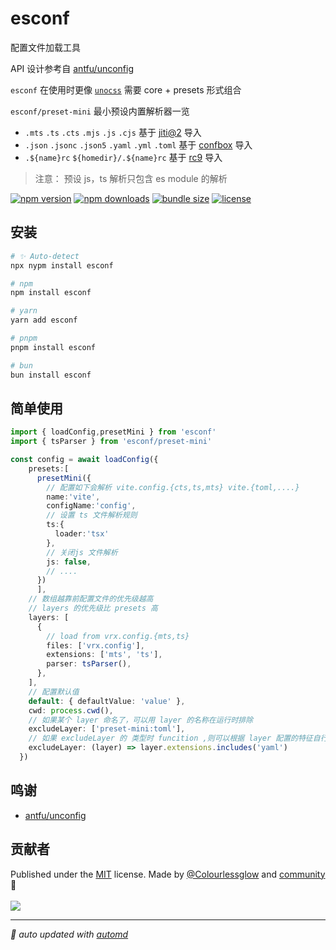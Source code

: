 # esconf

配置文件加载工具

API 设计参考自 [antfu/unconfig](https://github.com/antfu/unconfig)

`esconf` 在使用时更像 [`unocss`](https://unocss.dev/) 需要 core + presets 形式组合

`esconf/preset-mini` 最小预设内置解析器一览
- `.mts` `.ts` `.cts` `.mjs` `.js` `.cjs` 基于 [jiti@2](https://unjs.io/packages/jiti) 导入
- `.json` `.jsonc` `.json5` `.yaml` `.yml` `.toml` 基于 [confbox](https://github.com/unjs/confbox) 导入
- `.${name}rc` `${homedir}/.${name}rc` 基于 [rc9](https://github.com/unjs/rc9) 导入

> 注意： 预设 js，ts 解析只包含 es module 的解析

<!-- automd:badges color="orange" license licenseBranch  bundlephobia packagephobia  -->

[![npm version](https://img.shields.io/npm/v/esconf?color=orange)](https://npmjs.com/package/esconf)
[![npm downloads](https://img.shields.io/npm/dm/esconf?color=orange)](https://npmjs.com/package/esconf)
[![bundle size](https://img.shields.io/bundlephobia/minzip/esconf?color=orange)](https://bundlephobia.com/package/esconf)
[![license](https://img.shields.io/github/license/Colourlessglow/esconf?color=orange)](https://github.com/Colourlessglow/esconf/blob/true/LICENSE)

<!-- /automd -->

## 安装

<!-- automd:pm-install  -->

```sh
# ✨ Auto-detect
npx nypm install esconf

# npm
npm install esconf

# yarn
yarn add esconf

# pnpm
pnpm install esconf

# bun
bun install esconf
```

<!-- /automd -->

## 简单使用

```ts
import { loadConfig,presetMini } from 'esconf'
import { tsParser } from 'esconf/preset-mini'

const config = await loadConfig({
    presets:[
      presetMini({
        // 配置如下会解析 vite.config.{cts,ts,mts} vite.{toml,....}
        name:'vite',
        configName:'config',
        // 设置 ts 文件解析规则
        ts:{
          loader:'tsx'
        },
        // 关闭js 文件解析
        js: false,
        // ....
      })
      ],
    // 数组越靠前配置文件的优先级越高
    // layers 的优先级比 presets 高
    layers: [
      {
        // load from vrx.config.{mts,ts}
        files: ['vrx.config'],
        extensions: ['mts', 'ts'],
        parser: tsParser(),
      },
    ],
    // 配置默认值
    default: { defaultValue: 'value' },
    cwd: process.cwd(),
    // 如果某个 layer 命名了，可以用 layer 的名称在运行时排除
    excludeLayer: ['preset-mini:toml'],
    // 如果 excludeLayer 的 类型时 funcition ,则可以根据 layer 配置的特征自行决定运行时是否排除
    excludeLayer: (layer) => layer.extensions.includes('yaml')
  })
```

<!-- /automd -->

## 鸣谢
- [antfu/unconfig](https://github.com/antfu/unconfig) 

## 贡献者
<!-- automd:contributors author="Colourlessglow" license="MIT" -->

Published under the [MIT](https://github.com/Colourlessglow/esconf/blob/main/LICENSE) license.
Made by [@Colourlessglow](https://github.com/Colourlessglow) and [community](https://github.com/Colourlessglow/esconf/graphs/contributors) 💛
<br><br>
<a href="https://github.com/Colourlessglow/esconf/graphs/contributors">
<img src="https://contrib.rocks/image?repo=Colourlessglow/esconf" />
</a>

<!-- /automd -->

<!-- automd:with-automd -->

---

_🤖 auto updated with [automd](https://automd.unjs.io)_

<!-- /automd -->
